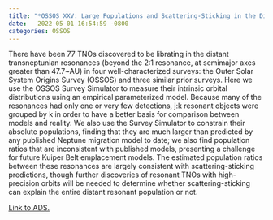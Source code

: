 ```yaml
---
title: "*OSSOS XXV: Large Populations and Scattering-Sticking in the Distant Transneptunian Resonances"
date:   2022-05-01 16:54:59 -0800
categories: OSSOS
---
```

There have been 77 TNOs discovered to be librating in the distant transneptunian resonances (beyond the 2:1 resonance, at semimajor axes greater than 47.7~AU) in four well-characterized surveys: the Outer Solar System Origins Survey (OSSOS) and three similar prior surveys. Here we use the OSSOS Survey Simulator to measure their intrinsic orbital distributions using an empirical parameterized model. Because many of the resonances had only one or very few detections, j:k resonant objects were grouped by k in order to have a better basis for comparison between models and reality. We also use the Survey Simulator to constrain their absolute populations, finding that they are much larger than predicted by any published Neptune migration model to date; we also find population ratios that are inconsistent with published models, presenting a challenge for future Kuiper Belt emplacement models. The estimated population ratios between these resonances are largely consistent with scattering-sticking predictions, though further discoveries of resonant TNOs with high-precision orbits will be needed to determine whether scattering-sticking can explain the entire distant resonant population or not.

<a href="https://ui.adsabs.harvard.edu/abs/2022PSJ.....3..113C/abstract">Link to ADS.</a>
